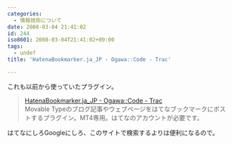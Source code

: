 ```yaml
---
categories:
  - 情報技術について
date: 2008-03-04 21:41:02
id: 244
iso8601: 2008-03-04T21:41:02+09:00
tags:
  - undef
title: 'HatenaBookmarker.ja_JP - Ogawa::Code - Trac'

---
```


これも以前から使っていたプラグイン。
<blockquote><div class="quotetitle"><a title="HatenaBookmarker.ja_JP - Ogawa::Code - Trac" href="https://github.com/ogawa/mt-plugin-HatenaBookmarker" target="_blank">HatenaBookmarker.ja_JP - Ogawa::Code - Trac</a></div>
Movable Typeのブログ記事やウェブページをはてなブックマークにポストするプラグイン。MT4専用。はてなのアカウントが必要です。
</blockquote>
はてなにしろGoogleにしろ、このサイトで検索するよりは便利になるので。
    	